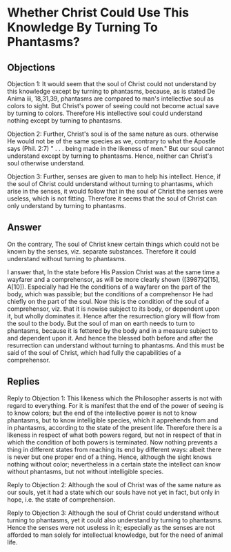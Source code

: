 # Whether Christ Could Use This Knowledge By Turning To Phantasms?

## Objections

Objection 1: It would seem that the soul of Christ could not understand by this knowledge except by turning to phantasms, because, as is stated De Anima iii, 18,31,39, phantasms are compared to man's intellective soul as colors to sight. But Christ's power of seeing could not become actual save by turning to colors. Therefore His intellective soul could understand nothing except by turning to phantasms.

Objection 2: Further, Christ's soul is of the same nature as ours. otherwise He would not be of the same species as we, contrary to what the Apostle says (Phil. 2:7) " . . . being made in the likeness of men." But our soul cannot understand except by turning to phantasms. Hence, neither can Christ's soul otherwise understand.

Objection 3: Further, senses are given to man to help his intellect. Hence, if the soul of Christ could understand without turning to phantasms, which arise in the senses, it would follow that in the soul of Christ the senses were useless, which is not fitting. Therefore it seems that the soul of Christ can only understand by turning to phantasms.

## Answer

On the contrary, The soul of Christ knew certain things which could not be known by the senses, viz. separate substances. Therefore it could understand without turning to phantasms.

I answer that, In the state before His Passion Christ was at the same time a wayfarer and a comprehensor, as will be more clearly shown ([3987]Q[15], A[10]). Especially had He the conditions of a wayfarer on the part of the body, which was passible; but the conditions of a comprehensor He had chiefly on the part of the soul. Now this is the condition of the soul of a comprehensor, viz. that it is nowise subject to its body, or dependent upon it, but wholly dominates it. Hence after the resurrection glory will flow from the soul to the body. But the soul of man on earth needs to turn to phantasms, because it is fettered by the body and in a measure subject to and dependent upon it. And hence the blessed both before and after the resurrection can understand without turning to phantasms. And this must be said of the soul of Christ, which had fully the capabilities of a comprehensor.

## Replies

Reply to Objection 1: This likeness which the Philosopher asserts is not with regard to everything. For it is manifest that the end of the power of seeing is to know colors; but the end of the intellective power is not to know phantasms, but to know intelligible species, which it apprehends from and in phantasms, according to the state of the present life. Therefore there is a likeness in respect of what both powers regard, but not in respect of that in which the condition of both powers is terminated. Now nothing prevents a thing in different states from reaching its end by different ways: albeit there is never but one proper end of a thing. Hence, although the sight knows nothing without color; nevertheless in a certain state the intellect can know without phantasms, but not without intelligible species.

Reply to Objection 2: Although the soul of Christ was of the same nature as our souls, yet it had a state which our souls have not yet in fact, but only in hope, i.e. the state of comprehension.

Reply to Objection 3: Although the soul of Christ could understand without turning to phantasms, yet it could also understand by turning to phantasms. Hence the senses were not useless in it; especially as the senses are not afforded to man solely for intellectual knowledge, but for the need of animal life.